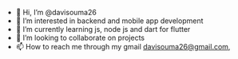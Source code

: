 - 👋 Hi, I’m @davisouma26
- 👀 I’m interested in backend and mobile app development
- 🌱 I’m currently learning js, node js and dart for flutter
- 💞️ I’m looking to collaborate on projects
- 📫 How to reach me through my gmail davisouma26@gmail.com,

<!---
davisouma26/davisouma26 is a ✨ special ✨ repository because its `README.md` (this file) appears on your GitHub profile.
You can click the Preview link to take a look at your changes.
--->
